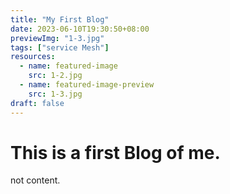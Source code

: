 ```yaml
---
title: "My First Blog"
date: 2023-06-10T19:30:50+08:00
previewImg: "1-3.jpg"
tags: ["service Mesh"]
resources:
  - name: featured-image
    src: 1-2.jpg
  - name: featured-image-preview
    src: 1-3.jpg
draft: false
---
```


# This is a first Blog of me.

not content.
